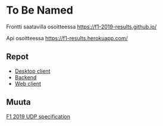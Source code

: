 # To Be Named

Frontti saatavilla osoitteessa https://f1-2019-results.github.io/

Api osoitteessa https://f1-results.herokuapp.com/

## Repot

* [Desktop client](https://github.com/FINDarkside/tobenamed-desktop-client)
* [Backend](https://github.com/FINDarkside/tobenamed-backend)
* [Web client](https://github.com/FINDarkside/tobenamed-web-client)

## Muuta

[F1 2019 UDP specification](https://forums.codemasters.com/topic/44592-f1-2019-udp-specification/)
